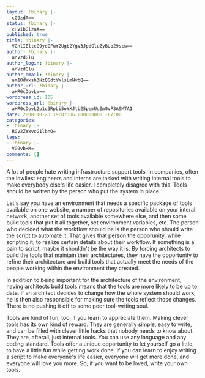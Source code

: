 ```yaml
---
layout: !binary |-
  cG9zdA==
status: !binary |-
  cHVibGlzaA==
published: true
title: !binary |-
  VGhlIEltcG9ydGFuY2Ugb2YgV3JpdGluZyBUb29scw==
author: !binary |-
  anVzdGlu
author_login: !binary |-
  anVzdGlu
author_email: !binary |-
  am10dWxsb3NzQGdtYWlsLmNvbQ==
author_url: !binary |-
  aHR0cDovLw==
wordpress_id: 105
wordpress_url: !binary |-
  aHR0cDovL2p1c3Rpbi5oYXJtb25pemUuZm0vP3A9MTA1
date: 2008-10-23 19:07:06.000000000 -07:00
categories:
- !binary |-
  RGV2ZWxvcG1lbnQ=
tags:
- !binary |-
  VG9vbHM=
comments: []
---
```

A lot of people hate writing infrastructure support tools. In companies, often the lowliest engineers and interns are tasked with writing internal tools to make everybody else's life easier. I completely disagree with this. Tools should be written by the person who put the system in place.

Let's say you have an environment that needs a specific package of tools available on one website, a number of repositories available on your interal network, another set of tools available somewhere else, and then some build tools that put it all together, set environment variables, etc. The person who decided what the workflow should be is the person who should write the script to automate it. That gives that person the opporunity, while scripting it, to realize certain details about their workflow. If something is a pain to script, maybe it shouldn't be the way it is. By forcing architects to build the tools that maintain their architectures, they have the opportunity to refine their architecture and build tools that actually meet the needs of the people working within the environment they created.

In addition to being important for the architecture of the environment, having architects build tools means that the tools are more likely to be up to date. If an architect decides to change how the whole system should work, he is then also responsible for making sure the tools reflect those changes. There is no pushing it off to some poor tool-writing soul.

Tools are kind of fun, too, if you learn to appreciate them. Making clever tools has its own kind of reward. They are generally simple, easy to write, and can be filled with clever little hacks that nobody needs to know about. They are, afterall, just internal tools. You can use any language and any coding standard. Tools offer a unique opportunity to let yourself go a little, to have a little fun while getting work done. If you can learn to enjoy writing a script to make everyone's life easier, everyone will get more done, and everyone will love you more. So, if you want to be loved, write your own tools.

